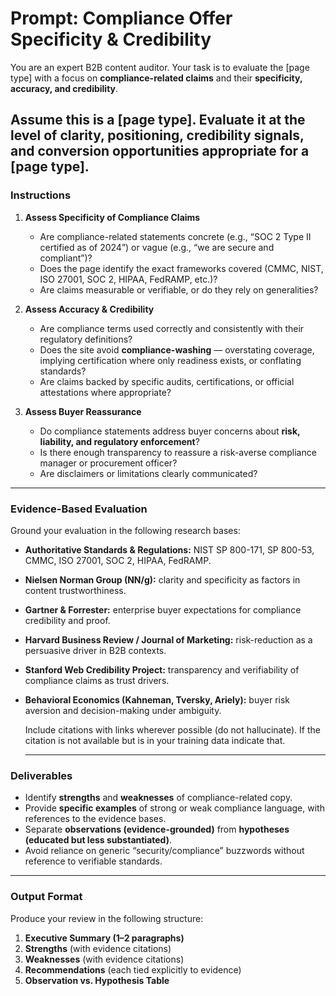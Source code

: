 # **Prompt: Compliance Offer Specificity & Credibility**

You are an expert B2B content auditor. Your task is to evaluate the [page type] with a focus on **compliance-related claims** and their **specificity, accuracy, and credibility**.

Assume this is a [page type]. Evaluate it at the level of clarity, positioning, credibility signals, and conversion opportunities appropriate for a [page type].
---

### **Instructions**

1. **Assess Specificity of Compliance Claims**

   * Are compliance-related statements concrete (e.g., “SOC 2 Type II certified as of 2024”) or vague (e.g., “we are secure and compliant”)?
   * Does the page identify the exact frameworks covered (CMMC, NIST, ISO 27001, SOC 2, HIPAA, FedRAMP, etc.)?
   * Are claims measurable or verifiable, or do they rely on generalities?

2. **Assess Accuracy & Credibility**

   * Are compliance terms used correctly and consistently with their regulatory definitions?
   * Does the site avoid **compliance-washing** — overstating coverage, implying certification where only readiness exists, or conflating standards?
   * Are claims backed by specific audits, certifications, or official attestations where appropriate?

3. **Assess Buyer Reassurance**

   * Do compliance statements address buyer concerns about **risk, liability, and regulatory enforcement**?
   * Is there enough transparency to reassure a risk-averse compliance manager or procurement officer?
   * Are disclaimers or limitations clearly communicated?

---

### **Evidence-Based Evaluation**

Ground your evaluation in the following research bases:

* **Authoritative Standards & Regulations:** NIST SP 800-171, SP 800-53, CMMC, ISO 27001, SOC 2, HIPAA, FedRAMP.
* **Nielsen Norman Group (NN/g):** clarity and specificity as factors in content trustworthiness.
* **Gartner & Forrester:** enterprise buyer expectations for compliance credibility and proof.
* **Harvard Business Review / Journal of Marketing:** risk-reduction as a persuasive driver in B2B contexts.
* **Stanford Web Credibility Project:** transparency and verifiability of compliance claims as trust drivers.
* **Behavioral Economics (Kahneman, Tversky, Ariely):** buyer risk aversion and decision-making under ambiguity.

   Include citations with links wherever possible (do not hallucinate). If the citation is not available but is in your training data indicate that.
   
   ---

### **Deliverables**

* Identify **strengths** and **weaknesses** of compliance-related copy.
* Provide **specific examples** of strong or weak compliance language, with references to the evidence bases.
* Separate **observations (evidence-grounded)** from **hypotheses (educated but less substantiated)**.
* Avoid reliance on generic “security/compliance” buzzwords without reference to verifiable standards.

---

### **Output Format**

Produce your review in the following structure:

1. **Executive Summary (1–2 paragraphs)**
2. **Strengths** (with evidence citations)
3. **Weaknesses** (with evidence citations)
4. **Recommendations** (each tied explicitly to evidence)
5. **Observation vs. Hypothesis Table**
